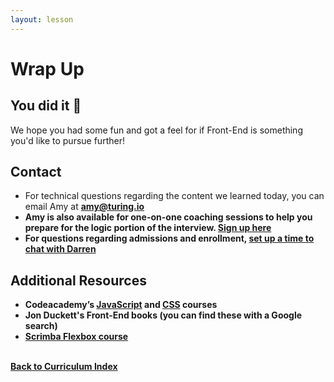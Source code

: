 ```yaml
---
layout: lesson
---
```


# Wrap Up

## You did it 🥳

We hope you had some fun and got a feel for if Front-End is something you'd like to pursue further!

## Contact

- For technical questions regarding the content we learned today, you can email Amy at <strong>amy@turing.io<strong>
- Amy is also available for one-on-one coaching sessions to help you prepare for the logic portion of the interview. <a target="blank" href="https://go.oncehub.com/Amycoaching" >Sign up here</a>
- For questions regarding admissions and enrollment, <a target="blank" href="https://go.oncehub.com/darrenatturing" >set up a time to chat with Darren</a>

## Additional Resources

- Codeacademy’s <a target="blank" href="https://www.codecademy.com/learn/introduction-to-javascript">JavaScript</a> and <a target="blank" href="https://www.codecademy.com/learn/learn-css">CSS</a> courses
- Jon Duckett's Front-End books (you can find these with a Google search)
- <a target="blank" href="https://scrimba.com/g/gflexbox">Scrimba Flexbox course</a>

<br>
<a href="../">Back to Curriculum Index</a>
